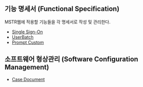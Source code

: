 ## 기능 명세서 (Functional Specification)
MSTR웹에 적용할 기능들을 각 명세서로 작성 및 관리한다.
 - [Single Sign-On](https://github.com/JUOHJANG/Document/blob/main/Single%20Sign-On.md)
 - [UserBatch](UserBatch)
 - [Prompt Custom](PromptCustom)

## 소프트웨어 형상관리 (Software Configuration Management)
 - [Case Document](https://github.com/JUOHJANG/Document/blob/main/Case%20Document.md)
